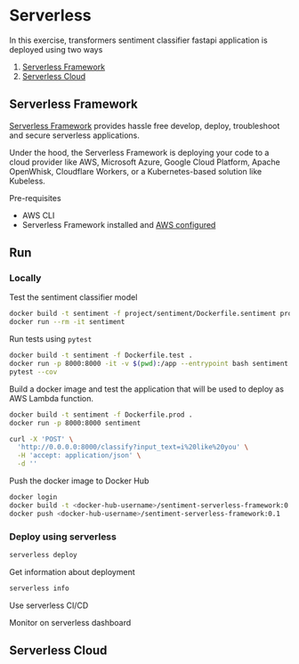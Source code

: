 # Serverless

In this exercise, transformers sentiment classifier fastapi application is deployed using two ways

1. [Serverless Framework](https://www.serverless.com/framework/docs)
2. [Serverless Cloud](https://www.serverless.com/cloud/docs)

## Serverless Framework

[Serverless Framework](https://www.serverless.com/framework/docs) provides hassle free develop, deploy, troubleshoot and secure serverless applications.

Under the hood, the Serverless Framework is deploying your code to a cloud provider like AWS, Microsoft Azure, Google Cloud Platform, Apache OpenWhisk, Cloudflare Workers, or a Kubernetes-based solution like Kubeless.

Pre-requisites

- AWS CLI
- Serverless Framework installed and [AWS configured](https://www.serverless.com/framework/docs/providers/aws/cli-reference/config-credentials)

## Run

### Locally

Test the sentiment classifier model

```bash
docker build -t sentiment -f project/sentiment/Dockerfile.sentiment project/sentiment/
docker run --rm -it sentiment
```

Run tests using `pytest`

```bash
docker build -t sentiment -f Dockerfile.test .
docker run -p 8000:8000 -it -v $(pwd):/app --entrypoint bash sentiment
pytest --cov
```

Build a docker image and test the application that will be used to deploy as AWS Lambda function.

```bash
docker build -t sentiment -f Dockerfile.prod .
docker run -p 8000:8000 sentiment
```

```bash
curl -X 'POST' \
  'http://0.0.0.0:8000/classify?input_text=i%20like%20you' \
  -H 'accept: application/json' \
  -d ''
```

Push the docker image to Docker Hub

```bash
docker login
docker build -t <docker-hub-username>/sentiment-serverless-framework:0.1 -f Dockerfile.prod .
docker push <docker-hub-username>/sentiment-serverless-framework:0.1
```

### Deploy using serverless

```bash
serverless deploy
```

Get information about deployment

```bash
serverless info
```

Use serverless CI/CD

Monitor on serverless dashboard

## Serverless Cloud
